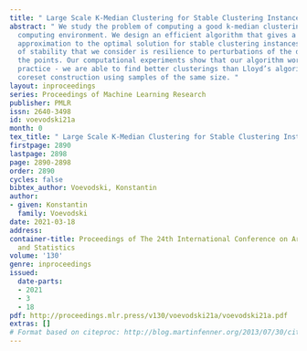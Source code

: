 ```yaml
---
title: " Large Scale K-Median Clustering for Stable Clustering Instances "
abstract: " We study the problem of computing a good k-median clustering in a parallel
  computing environment. We design an efficient algorithm that gives a constant-factor
  approximation to the optimal solution for stable clustering instances. The notion
  of stability that we consider is resilience to perturbations of the distances between
  the points. Our computational experiments show that our algorithm works well in
  practice - we are able to find better clusterings than Lloyd’s algorithm and a centralized
  coreset construction using samples of the same size. "
layout: inproceedings
series: Proceedings of Machine Learning Research
publisher: PMLR
issn: 2640-3498
id: voevodski21a
month: 0
tex_title: " Large Scale K-Median Clustering for Stable Clustering Instances "
firstpage: 2890
lastpage: 2898
page: 2890-2898
order: 2890
cycles: false
bibtex_author: Voevodski, Konstantin
author:
- given: Konstantin
  family: Voevodski
date: 2021-03-18
address: 
container-title: Proceedings of The 24th International Conference on Artificial Intelligence
  and Statistics
volume: '130'
genre: inproceedings
issued:
  date-parts:
  - 2021
  - 3
  - 18
pdf: http://proceedings.mlr.press/v130/voevodski21a/voevodski21a.pdf
extras: []
# Format based on citeproc: http://blog.martinfenner.org/2013/07/30/citeproc-yaml-for-bibliographies/
---
```

